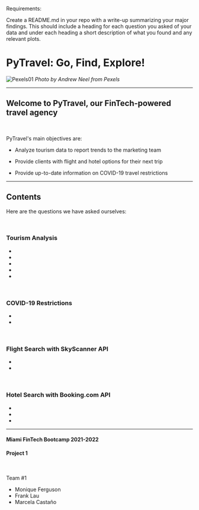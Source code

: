 Requirements:

Create a README.md in your repo with a write-up summarizing your major findings. This should include a heading for each question you asked of your data and under each heading a short description of what you found and any relevant plots.


# PyTravel: Go, Find, Explore!

![Pexels01](resources/images/pexels-andrew-neel-2859169.jpg)
*Photo by Andrew Neel from Pexels*

---

## Welcome to PyTravel, our FinTech-powered travel agency

<br>

PyTravel's main objectives are:

* Analyze tourism data to report trends to the marketing team

* Provide clients with flight and hotel options for their next trip

* Provide up-to-date information on COVID-19 travel restrictions

---

## Contents

Here are the questions we have asked ourselves:

<br>

### Tourism Analysis

* 
* 
* 
* 
* 

<br>

### COVID-19 Restrictions

*
*

<br>

### Flight Search with SkyScanner API

*
*


<br>

### Hotel Search with Booking.com API

*
*
*

---

#### Miami FinTech Bootcamp 2021-2022

#### Project 1

<br>

Team #1

* Monique Ferguson
* Frank Lau
* Marcela Castaño